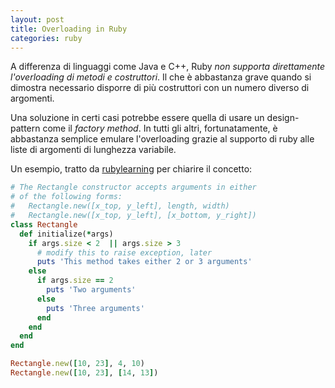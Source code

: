 ```yaml
---
layout: post
title: Overloading in Ruby
categories: ruby
---
```


A differenza di linguaggi come Java e C++, Ruby *non supporta direttamente l'overloading di metodi e costruttori*. Il che è abbastanza grave quando si dimostra necessario disporre di più costruttori con un numero diverso di argomenti.

Una soluzione in certi casi potrebbe essere quella di usare un design-pattern come il *factory method*. In tutti gli altri, fortunatamente, è abbastanza semplice emulare l'overloading grazie al supporto di ruby alle liste di argomenti di lunghezza variabile.

Un esempio, tratto da [rubylearning](https://rubylearning.com/satishtalim/ruby_overloading_methods.html) per chiarire il concetto:

```ruby
# The Rectangle constructor accepts arguments in either  
# of the following forms:  
#   Rectangle.new([x_top, y_left], length, width)  
#   Rectangle.new([x_top, y_left], [x_bottom, y_right])  
class Rectangle
  def initialize(*args)
    if args.size < 2  || args.size > 3  
      # modify this to raise exception, later  
      puts 'This method takes either 2 or 3 arguments'  
    else  
      if args.size == 2  
        puts 'Two arguments'  
      else  
        puts 'Three arguments'  
      end  
    end  
  end
end

Rectangle.new([10, 23], 4, 10)
Rectangle.new([10, 23], [14, 13])
```
